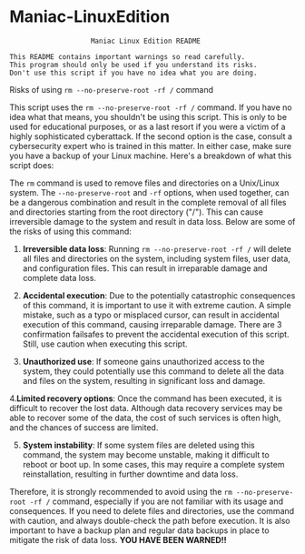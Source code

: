 # Maniac-LinuxEdition
                        Maniac Linux Edition README    

    This README contains important warnings so read carefully.
    This program should only be used if you understand its risks.
    Don't use this script if you have no idea what you are doing.
	
Risks of using `rm --no-preserve-root -rf /` command

This script uses the `rm --no-preserve-root -rf /` command. If you have no idea what that means, you shouldn't be using this script. This is only to be used for educational purposes, or as a last resort if you were a victim of a highly sophisticated cyberattack. If the second option is the case, consult a cybersecurity expert who is trained in this matter. In either case, make sure you have a backup of your Linux machine. Here's a breakdown of what this script does:

The `rm` command is used to remove files and directories on a Unix/Linux system. The `--no-preserve-root` and `-rf` options, when used together, can be a dangerous combination and result in the complete removal of all files and directories starting from the root directory ("/"). This can cause irreversible damage to the system and result in data loss. Below are some of the risks of using this command:

1. **Irreversible data loss**: Running `rm --no-preserve-root -rf /` will delete all files and directories on the system, including system files, user data, and configuration files. This can result in irreparable damage and complete data loss.

2. **Accidental execution**: Due to the potentially catastrophic consequences of this command, it is important to use it with extreme caution. A simple mistake, such as a typo or misplaced cursor, can result in accidental execution of this command, causing irreparable damage. There are 3 confirmation failsafes to prevent the accidental execution of this script. Still, use caution when executing this script.

3. **Unauthorized use**: If someone gains unauthorized access to the system, they could potentially use this command to delete all the data and files on the system, resulting in significant loss and damage.

4.**Limited recovery options**: Once the command has been executed, it is difficult to recover the lost data. Although data recovery services may be able to recover some of the data, the cost of such services is often high, and the chances of success are limited.

5. **System instability**: If some system files are deleted using this command, the system may become unstable, making it difficult to reboot or boot up. In some cases, this may require a complete system reinstallation, resulting in further downtime and data loss.

Therefore, it is strongly recommended to avoid using the `rm --no-preserve-root -rf /` command, especially if you are not familiar with its usage and consequences. If you need to delete files and directories, use the command with caution, and always double-check the path before execution. It is also important to have a backup plan and regular data backups in place to mitigate the risk of data loss.
								**YOU HAVE BEEN WARNED!!**

